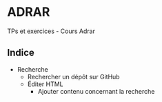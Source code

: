 # ADRAR
TPs et exercices - Cours Adrar

## Indice

- Recherche
    * Rechercher un dépôt sur GitHub
    * Éditer HTML
        * Ajouter contenu concernant la recherche

